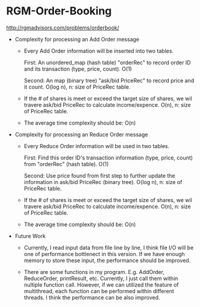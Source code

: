 # RGM-Order-Booking

http://rgmadvisors.com/problems/orderbook/

* Complexity for processing an Add Order message

    - Every Add Order information will be inserted into two tables.

        First: An unordered_map (hash table) "orderRec" to record order ID and its transaction (type, price, count). O(1)

        Second: An map (binary tree) "ask/bid PriceRec" to record price and it count. O(log n), n: size of PriceRec table.

    - If the # of shares is meet or exceed the target size of shares, we wil travere ask/bid PriceRec to calculate income/expence. O(n), n: size of PriceRec table.

    - The average time complexity should be: O(n)

* Complexity for processing an Reduce Order message

    - Every Reduce Order information will be used in two tables.

        First: Find this order ID's transaction information (type, price, count) from "orderRec" (hash table). O(1)

        Second: Use price found from first step to further update the information in ask/bid PriceRec (binary tree). O(log n), n: size of PriceRec table.

    - If the # of shares is meet or exceed the target size of shares, we wil travere ask/bid PriceRec to calculate income/expence. O(n), n: size of PriceRec table.

    - The average time complexity should be: O(n)

* Future Work

  - Currently, I read input data from file line by line, I think file I/O will be one of performance bottlenect in this version. If we have enough memory to store these input, the performance should be improved.

  - There are some functions in my program. E.g. AddOrder, ReduceOrder, printResult, etc. Currently, I just call them within nultiple function call. However, if we can utilized the feature of multithread, each function can be performed within different threads. I think the performance can be also improved.


